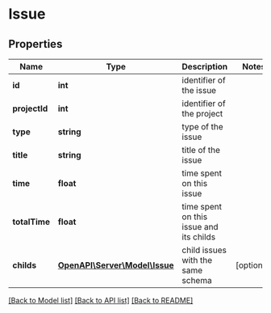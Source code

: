 # Issue

## Properties
Name | Type | Description | Notes
------------ | ------------- | ------------- | -------------
**id** | **int** | identifier of the issue | 
**projectId** | **int** | identifier of the project | 
**type** | **string** | type of the issue | 
**title** | **string** | title of the issue | 
**time** | **float** | time spent on this issue | 
**totalTime** | **float** | time spent on this issue and its childs | 
**childs** | [**OpenAPI\Server\Model\Issue**](Issue.md) | child issues with the same schema | [optional] 

[[Back to Model list]](../README.md#documentation-for-models) [[Back to API list]](../README.md#documentation-for-api-endpoints) [[Back to README]](../README.md)



